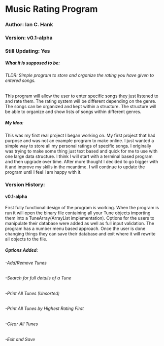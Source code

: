# Music Rating Program

### Author: Ian C. Hank
### Version: v0.1-alpha
### Still Updating: Yes


##### What it is supposed to be:

###### TLDR: Simple program to store and organize the rating you have given to entered songs. 
This program will allow the user to enter specific songs they just listened to and rate them. The rating system will be different
depending on the genre. The songs can be organized and kept within a structure. The structure will be able to organize and show
lists of songs within different genres.  

##### My Idea:
This was my first real project I began working on. My first project that had purpose and was not an example program to make 
online. I just wanted a simple way to store all my personal ratings of specific songs. I originally was trying to make some
thing just text based and quick for me to use with one large data structure. I think I will start with a terminal based program
and then upgrade over time. After more thought I decided to go bigger with it and improve my skills in the meantime. I will 
continue to update the program until I feel I am happy with it. 

### Version History:
#### v0.1-alpha
First fully functional design of the program is working. When the program is run it will open the binary file containing all
your Tune objects importing them into a TuneArray(ArrayList implementation). Options for the users to manipulate their database were
added as well as full input validation. The program has a number menu based approach. Once the user is done changing things they can
save their database and exit where it will rewrite all objects to the file.
##### Options Added:
###### -Add/Remove Tunes
###### -Search for full details of a Tune
###### -Print All Tunes (Unsorted)
###### -Print All Tunes by Highest Rating First
###### -Clear All Tunes
###### -Exit and Save
